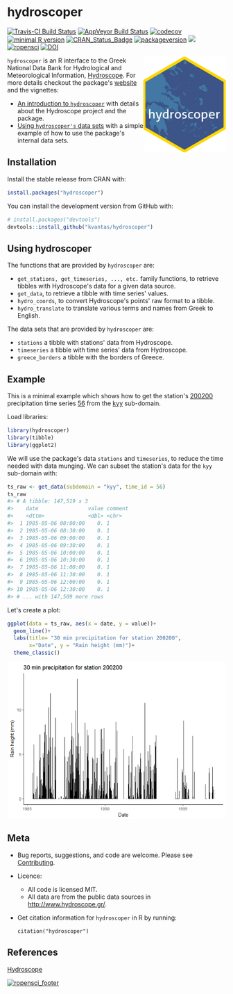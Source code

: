 hydroscoper
================

<!-- README.md is generated from README.Rmd. Please edit that file -->
[![Travis-CI Build Status](https://travis-ci.org/kvantas/hydroscoper.svg?branch=master)](https://travis-ci.org/kvantas/hydroscoper) [![AppVeyor Build Status](https://ci.appveyor.com/api/projects/status/github/kvantas/hydroscoper?branch=master&svg=true)](https://ci.appveyor.com/project/kvantas/hydroscoper) [![codecov](https://codecov.io/github/kvantas/hydroscoper/branch/master/graphs/badge.svg)](https://codecov.io/gh/kvantas/hydroscoper) [![minimal R version](https://img.shields.io/badge/R%3E%3D-3.4.0-6666ff.svg)](https://cran.r-project.org/) [![CRAN\_Status\_Badge](http://www.r-pkg.org/badges/version/hydroscoper)](https://cran.r-project.org/package=hydroscoper) [![packageversion](https://img.shields.io/badge/Package%20version-0.2.4-orange.svg?style=flat-square)](https://github.com/kvantas/hydroscoper) [![](https://cranlogs.r-pkg.org/badges/grand-total/hydroscoper)](http://cran.rstudio.com/web/packages/hydroscoper/index.html) [![ropensci](https://badges.ropensci.org/185_status.svg)](https://github.com/ropensci/onboarding/issues/185) [![DOI](https://zenodo.org/badge/114094911.svg)](https://zenodo.org/badge/latestdoi/114094911)

<img src="man/figures/hydroscoper_hex.png" align="right" height="220"/>

`hydroscoper` is an R interface to the Greek National Data Bank for Hydrological and Meteorological Information, [Hydroscope](http://www.hydroscope.gr/). For more details checkout the package's [website](https://kvantas.github.io/hydroscoper/) and the vignettes:

-   [An introduction to `hydroscoper`](https://kvantas.github.io/hydroscoper/articles/intro_hydroscoper.html) with details about the Hydroscope project and the package.
-   [Using `hydroscoper's` data sets](https://kvantas.github.io/hydroscoper/articles/stations_with_data.html) with a simple example of how to use the package's internal data sets.

Installation
------------

Install the stable release from CRAN with:

``` r
install.packages("hydroscoper")
```

You can install the development version from GitHub with:

``` r
# install.packages("devtools")
devtools::install_github("kvantas/hydroscoper")
```

Using hydroscoper
-----------------

The functions that are provided by `hydroscoper` are:

-   `get_stations, get_timeseries, ..., etc.` family functions, to retrieve tibbles with Hydroscope's data for a given data source.
-   `get_data`, to retrieve a tibble with time series' values.
-   `hydro_coords`, to convert Hydroscope's points' raw format to a tibble.
-   `hydro_translate` to translate various terms and names from Greek to English.

The data sets that are provided by `hydroscoper` are:

-   `stations` a tibble with stations' data from Hydroscope.
-   `timeseries` a tibble with time series' data from Hydroscope.
-   `greece_borders` a tibble with the borders of Greece.

Example
-------

This is a minimal example which shows how to get the station's [200200]((http://kyy.hydroscope.gr/stations/d/200200/)) precipitation time series [56](http://kyy.hydroscope.gr/timeseries/d/56/) from the [kyy](http://kyy.hydroscope.gr) sub-domain.

Load libraries:

``` r
library(hydroscoper)
library(tibble)
library(ggplot2)
```

We will use the package's data `stations` and `timeseries`, to reduce the time needed with data munging. We can subset the station's data for the `kyy` sub-domain with:

``` r
ts_raw <- get_data(subdomain = "kyy", time_id = 56)
ts_raw
#> # A tibble: 147,519 x 3
#>    date                value comment
#>    <dttm>              <dbl> <chr>  
#>  1 1985-05-06 08:00:00    0. 1      
#>  2 1985-05-06 08:30:00    0. 1      
#>  3 1985-05-06 09:00:00    0. 1      
#>  4 1985-05-06 09:30:00    0. 1      
#>  5 1985-05-06 10:00:00    0. 1      
#>  6 1985-05-06 10:30:00    0. 1      
#>  7 1985-05-06 11:00:00    0. 1      
#>  8 1985-05-06 11:30:00    0. 1      
#>  9 1985-05-06 12:00:00    0. 1      
#> 10 1985-05-06 12:30:00    0. 1      
#> # ... with 147,509 more rows
```

Let's create a plot:

``` r
ggplot(data = ts_raw, aes(x = date, y = value))+
  geom_line()+
  labs(title= "30 min precipitation for station 200200",
       x="Date", y = "Rain height (mm)")+
  theme_classic()
```

![](man/figures/README-plot_time_series-1.png)

Meta
----

-   Bug reports, suggestions, and code are welcome. Please see [Contributing](/CONTRIBUTING.md).
-   Licence:
    -   All code is licensed MIT.
    -   All data are from the public data sources in <http://www.hydroscope.gr/>.
-   Get citation information for `hydroscoper` in R by running:

        citation("hydroscoper")

References
----------

[Hydroscope](http://www.hydroscope.gr/)

[![ropensci\_footer](http://ropensci.org/public_images/github_footer.png)](https://ropensci.org)
